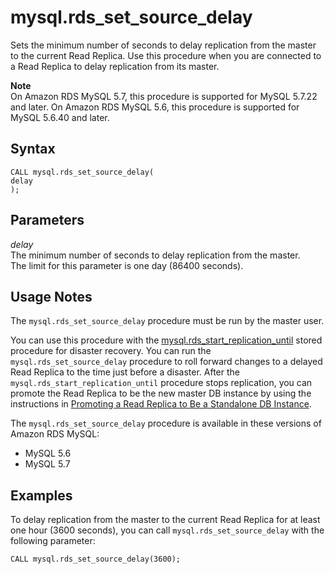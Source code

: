 # mysql\.rds\_set\_source\_delay<a name="mysql_rds_set_source_delay"></a>

Sets the minimum number of seconds to delay replication from the master to the current Read Replica\. Use this procedure when you are connected to a Read Replica to delay replication from its master\.

**Note**  
On Amazon RDS MySQL 5\.7, this procedure is supported for MySQL 5\.7\.22 and later\. On Amazon RDS MySQL 5\.6, this procedure is supported for MySQL 5\.6\.40 and later\.

## Syntax<a name="mysql_rds_set_source_delay-syntax"></a>

```
CALL mysql.rds_set_source_delay(
delay
);
```

## Parameters<a name="mysql_rds_set_source_delay-parameters"></a>

 *delay*   
The minimum number of seconds to delay replication from the master\.  
The limit for this parameter is one day \(86400 seconds\)\.

## Usage Notes<a name="mysql_rds_set_source_delay-usage-notes"></a>

The `mysql.rds_set_source_delay` procedure must be run by the master user\.

You can use this procedure with the [mysql\.rds\_start\_replication\_until](mysql_rds_start_replication_until.md) stored procedure for disaster recovery\. You can run the `mysql.rds_set_source_delay` procedure to roll forward changes to a delayed Read Replica to the time just before a disaster\. After the `mysql.rds_start_replication_until` procedure stops replication, you can promote the Read Replica to be the new master DB instance by using the instructions in [Promoting a Read Replica to Be a Standalone DB Instance](USER_ReadRepl.md#USER_ReadRepl.Promote)\.

The `mysql.rds_set_source_delay` procedure is available in these versions of Amazon RDS MySQL:
+ MySQL 5\.6
+ MySQL 5\.7

## Examples<a name="mysql_rds_set_source_delay-examples"></a>

To delay replication from the master to the current Read Replica for at least one hour \(3600 seconds\), you can call `mysql.rds_set_source_delay` with the following parameter:

```
CALL mysql.rds_set_source_delay(3600);
```